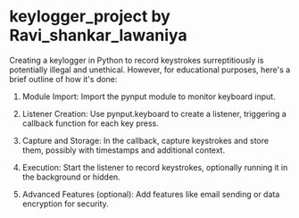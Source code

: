 # keylogger_project by Ravi_shankar_lawaniya

Creating a keylogger in Python to record keystrokes surreptitiously is potentially illegal and unethical. However, for educational purposes, here's a brief outline of how it's done:

1. Module Import: Import the pynput module to monitor keyboard input.

2. Listener Creation: Use pynput.keyboard to create a listener, triggering a callback function for each key press.

3. Capture and Storage: In the callback, capture keystrokes and store them, possibly with timestamps and additional context.

4. Execution: Start the listener to record keystrokes, optionally running it in the background or hidden.

5. Advanced Features (optional): Add features like email sending or data encryption for security.
